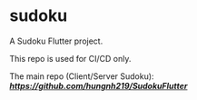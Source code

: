 # sudoku

A Sudoku Flutter project.

This repo is used for CI/CD only.

The main repo (Client/Server Sudoku):
**_https://github.com/hungnh219/SudokuFlutter_**

